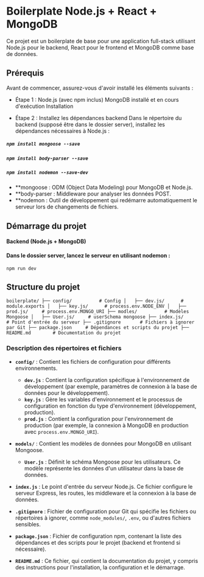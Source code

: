 # Boilerplate Node.js + React + MongoDB

Ce projet est un boilerplate de base pour une application full-stack utilisant Node.js pour le backend, React pour le frontend et MongoDB comme base de données.

## Prérequis

Avant de commencer, assurez-vous d'avoir installé les éléments suivants :

- Étape 1 : 
Node.js (avec npm inclus)
MongoDB installé et en cours d'exécution
Installation

- Étape 2 : Installez les dépendances backend
Dans le répertoire du backend (supposé être dans le dossier server), installez les dépendances nécessaires à Node.js :

##### `npm install mongoose --save`
##### `npm install body-parser --save`
##### `npm install nodemon --save-dev`

- **mongoose : ODM (Object Data Modeling) pour MongoDB et Node.js.
- **body-parser : Middleware pour analyser les données POST.
- **nodemon : Outil de développement qui redémarre automatiquement le serveur lors de changements de fichiers.

## Démarrage du projet

#### Backend (Node.js + MongoDB)
#### Dans le dossier server, lancez le serveur en utilisant nodemon :
`npm run dev
`
## Structure du projet
`
boilerplate/
├── config/          # Config
│   ├── dev.js/      # module.exports
│   ├── key.js/      # process.env.NODE_ENV
│   ├── prod.js/     # process.env.MONGO_URI
├── modles/          # Modèles Mongoose
│   ├── User.js/     # userSchema mongoose
├── index.js/        # Point d'entrée du serveur
├── .gitignore       # Fichiers à ignorer par Git
├── package.json     # Dépendances et scripts du projet
├── README.md        # Documentation du projet
`


### Description des répertoires et fichiers

- **`config/`** : Contient les fichiers de configuration pour différents environnements.
  - **`dev.js`** : Contient la configuration spécifique à l'environnement de développement (par exemple, paramètres de connexion à la base de données pour le développement).
  - **`key.js`** : Gère les variables d'environnement et le processus de configuration en fonction du type d'environnement (développement, production).
  - **`prod.js`** : Contient la configuration pour l'environnement de production (par exemple, la connexion à MongoDB en production avec `process.env.MONGO_URI`).

- **`models/`** : Contient les modèles de données pour MongoDB en utilisant Mongoose.
  - **`User.js`** : Définit le schéma Mongoose pour les utilisateurs. Ce modèle représente les données d'un utilisateur dans la base de données.

- **`index.js`** : Le point d'entrée du serveur Node.js. Ce fichier configure le serveur Express, les routes, les middleware et la connexion à la base de données.

- **`.gitignore`** : Fichier de configuration pour Git qui spécifie les fichiers ou répertoires à ignorer, comme `node_modules/`, `.env`, ou d'autres fichiers sensibles.

- **`package.json`** : Fichier de configuration npm, contenant la liste des dépendances et des scripts pour le projet (backend et frontend si nécessaire).

- **`README.md`** : Ce fichier, qui contient la documentation du projet, y compris des instructions pour l'installation, la configuration et le démarrage.
